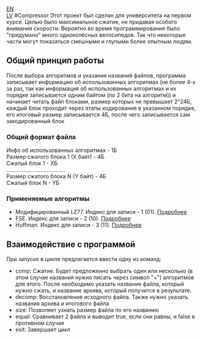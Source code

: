 [EN](./README.md)    
[LV](./README_LV.md)
#Compressor
Этот проект был сделан для университета на первом курсе. Целью было максимальное
сжатие, не придавая особого внимания скорости. Вероятно во время программирования 
было "придумано" много одноколёсных велосипедов. Так что некоторые части могут 
показаться смешными и глупыми более опытным людям.

## Общий принцип работы 
После выбора алгоритмов и указания названий файлов, программа записывает 
информацию об использованных алгоритмах (не более 4-х за раз, так как 
информация об использованных алгоритмах и их порядке записывается одним 
байтом (по 2 бита на алгоритм)) и начинает читать файл блоками, 
размер которых не превышает 2^24Б, каждый блок проходит через этапы 
кодирования в указанном порядке, его итоговый размер записывается 4Б, 
после чего записывается сам закодированный блок

### Общий формат файла
Инфо об использованных алгоритмах - 1Б <br>
Размер сжатого блока 1 (Х байт)   - 4Б <br>
Сжатый блок 1                     - ХБ <br>
...................................... <br>
Размер сжатого блока N (Y байт)   - 4Б <br>
Сжатый блок N                     - YБ <br>

### Применяемые алгоритмы
- Модифицированный LZ77. Индекс для записи - 1 (01). [Подробнее](./docs/LZ_RU.md)
- FSE. Индекс для записи - 2 (10). [Подробнее](./docs/FSE_RU.md)
- Huffman. Индекс для записи - 3 (11). [Подробнее](./docs/HUFFMAN_RU.md)


## Взаимодействие с программой
При запуске в цикле предлагается ввести одну из команд:
- comp: Сжатие. Будет предложенно выбрать один или несколько (в этом случае 
  названия нужно писать через символ "+") алгоритмов для этого. После необходимо 
  указать название файла, который нужно сжать, и название архива, который 
  получится в результате.
- decomp: Восстановление исходного файла. Также нужно указать названия архива
  и итогового файла 
- size: Позволяет узнать размер файла по его названию
- equal: Сравнивает 2 файла и выводит true, если они равны, и false в противном
  случае
- exit: Завершает цикл